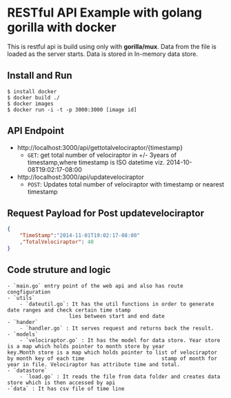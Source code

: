 # RESTful API Example with golang gorilla with docker
This is restful api is build using only with **gorilla/mux**.
Data from the file is loaded as the server starts.
Data is stored in In-memory data store.

## Install and Run
```shell
$ install docker
$ docker build ./
$ docker images
$ docker run -i -t -p 3000:3000 [image id]
```

## API Endpoint
- http://localhost:3000/api/gettotalvelociraptor/{timestamp}
   - `GET`: get total number of velociraptor in +/- 3years of timestamp,where timestamp is ISO datetime viz. 2014-10-08T19:02:17-08:00
- http://localhost:3000/api/updatevelociraptor
    - `POST`: Updates total number of velociraptor with timestamp or nearest timestamp

## Request Payload for Post updatevelociraptor
```json
{
    "TimeStamp":"2014-11-01T19:02:17-08:00"
    ,"TotalVelociraptor": 40
}
```

## Code struture and logic
```shell
- `main.go` entry point of the web api and also has route congfiguration
- `utils`
    - `dateutil.go`: It has the util functions in order to generate date ranges and check certain time stamp 
                    lies between start and end date
- `hander`
    - `handler.go` : It serves request and returns back the result.
- `models`
    - `velociraptor.go` : It has the model for data store. Year store is a map which holds pointer to month store by year                         key.Month store is a map which holds pointer to list of velociraptor by month key of each time                         stamp of month for year in file. Velociraptor has attribute time and total.
- `datastore`
    - `load.go` : It reads the file from data folder and creates data store which is then accessed by api
-`data` : It has csv file of time line

```
